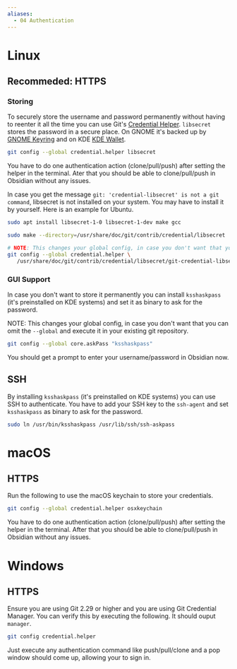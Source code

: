 ```yaml
---
aliases:
  - 04 Authentication
---
```

# Linux

## Recommeded: HTTPS

### Storing

To securely store the username and password permanently without having to reenter it all the time you can use Git's [Credential Helper](https://git-scm.com/book/en/v2/Git-Tools-Credential-Storage). `libsecret` stores the password in a secure place. On GNOME it's backed up by [GNOME Keyring](https://wiki.gnome.org/Projects/GnomeKeyring/) and on KDE [KDE Wallet](https://wiki.archlinux.org/title/KDE_Wallet).

```bash
git config --global credential.helper libsecret
```

You have to do one authentication action (clone/pull/push) after setting the helper in the terminal. Ater that you should be able to clone/pull/push in Obsidian without any issues.

In case you get the message `git: 'credential-libsecret' is not a git command`, libsecret is not installed on your system. You may have to install it by yourself.
Here is an example for Ubuntu.

```bash
sudo apt install libsecret-1-0 libsecret-1-dev make gcc

sudo make --directory=/usr/share/doc/git/contrib/credential/libsecret

# NOTE: This changes your global config, in case you don't want that you can omit the `--global` and execute it in your existing git repository.
git config --global credential.helper \
   /usr/share/doc/git/contrib/credential/libsecret/git-credential-libsecret

```

### GUI Support

In case you don't want to store it permanently you can install `ksshaskpass` (it's preinstalled on KDE systems) and set it as binary to ask for the password.

NOTE: This changes your global config, in case you don't want that you can omit the `--global` and execute it in your existing git repository.

```bash
git config --global core.askPass "ksshaskpass"
```

You should get a prompt to enter your username/password in Obsidian now.

## SSH

By installing `ksshaskpass` (it's preinstalled on KDE systems) you can use SSH to authenticate. You have to add your SSH key to the `ssh-agent` and set `ksshaskpass` as binary to ask for the password.
```bash
sudo ln /usr/bin/ksshaskpass /usr/lib/ssh/ssh-askpass
```

# macOS

## HTTPS

Run the following to use the macOS keychain to store your credentials.

```bash
git config --global credential.helper osxkeychain
```

You have to do one authentication action (clone/pull/push) after setting the helper in the terminal. After that you should be able to clone/pull/push in Obsidian without any issues.

# Windows

## HTTPS

Ensure you are using Git 2.29 or higher and you are using Git Credential Manager. 
You can verify this by executing the following. It should ouput `manager`.

```bash
git config credential.helper
```

Just execute any authentication command like push/pull/clone and a pop window should come up, allowing your to sign in.